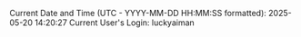 Current Date and Time (UTC - YYYY-MM-DD HH:MM:SS formatted): 2025-05-20 14:20:27
Current User's Login: luckyaiman
